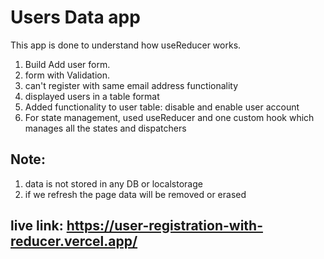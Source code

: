 # Users Data app

This app is done to understand how useReducer works.

1. Build Add user form.
2. form with Validation.
3. can't register with same email address functionality
4. displayed users in a table format
5. Added functionality to user table: disable and enable user account
6. For state management, used useReducer and one custom hook which manages all the states and dispatchers

## Note:

1. data is not stored in any DB or localstorage
2. if we refresh the page data will be removed or erased

## live link: https://user-registration-with-reducer.vercel.app/

